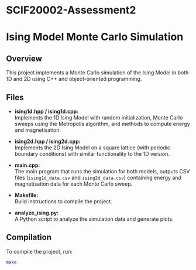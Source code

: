 # SCIF20002-Assessment2
 # Ising Model Monte Carlo Simulation

## Overview
This project implements a Monte Carlo simulation of the Ising Model in both 1D and 2D using C++ and object-oriented programming.

## Files
- **ising1d.hpp / ising1d.cpp:**  
  Implements the 1D Ising Model with random initialization, Monte Carlo sweeps using the Metropolis algorithm, and methods to compute energy and magnetisation.

- **ising2d.hpp / ising2d.cpp:**  
  Implements the 2D Ising Model on a square lattice (with periodic boundary conditions) with similar functionality to the 1D version.

- **main.cpp:**  
  The main program that runs the simulation for both models, outputs CSV files (`ising1d_data.csv` and `ising2d_data.csv`) containing energy and magnetisation data for each Monte Carlo sweep.

- **Makefile:**  
  Build instructions to compile the project.

- **analyze_ising.py:**  
  A Python script to analyze the simulation data and generate plots.

## Compilation
To compile the project, run:
```bash
make


